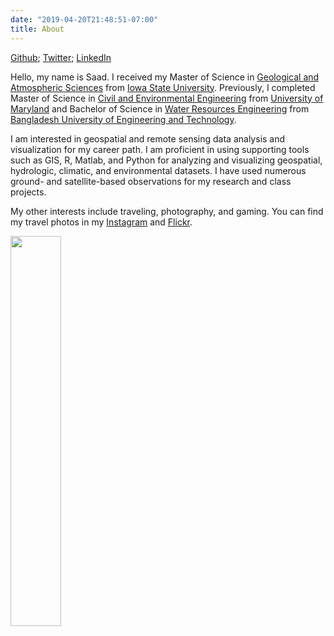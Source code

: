 ```yaml
---
date: "2019-04-20T21:48:51-07:00"
title: About
---
```

[Github](https://github.com/saadtarik); [Twitter](https://twitter.com/saadtarik); [LinkedIn](https://www.linkedin.com/in/saad-tarik-96240636/)

Hello, my name is Saad. I received my Master of Science in [Geological and Atmospheric Sciences](https://ge-at.iastate.edu/) from [Iowa State University](www.iastate.edu). Previously, I completed Master of Science in [Civil and Environmental Engineering](https://cee.umd.edu/) from [University of Maryland](www.umd.edu) and Bachelor of Science in [Water Resources Engineering](http://wre.buet.ac.bd/) from [Bangladesh University of Engineering and Technology](http://buet.ac.bd/).

I am interested in geospatial and remote sensing data analysis and visualization for my career path. I am proficient in using supporting tools such as GIS, R, Matlab, and Python for analyzing and visualizing geospatial, hydrologic, climatic, and environmental datasets. I have used numerous ground- and satellite-based observations for my research and class projects. 

My other interests include traveling, photography, and gaming. You can find my travel photos in my [Instagram](https://www.instagram.com/saadtarik/) and [Flickr](https://www.flickr.com/photos/saad_gallery/).

<img src="/./about_files/IMG_5232-01.jpeg" alt="" width="40%" height="40%"/>